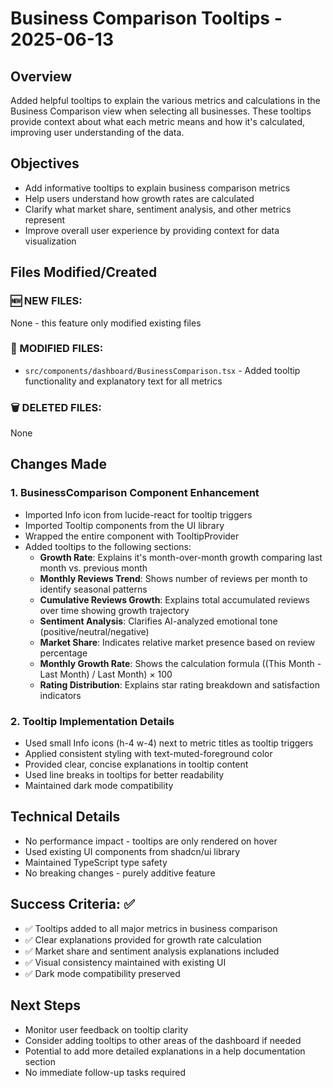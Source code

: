 # Business Comparison Tooltips - 2025-06-13

## Overview
Added helpful tooltips to explain the various metrics and calculations in the Business Comparison view when selecting all businesses. These tooltips provide context about what each metric means and how it's calculated, improving user understanding of the data.

## Objectives
- Add informative tooltips to explain business comparison metrics
- Help users understand how growth rates are calculated
- Clarify what market share, sentiment analysis, and other metrics represent
- Improve overall user experience by providing context for data visualization

## Files Modified/Created

### 🆕 NEW FILES:
None - this feature only modified existing files

### 🔄 MODIFIED FILES:
- `src/components/dashboard/BusinessComparison.tsx` - Added tooltip functionality and explanatory text for all metrics

### 🗑️ DELETED FILES:
None

## Changes Made

### 1. BusinessComparison Component Enhancement
- Imported Info icon from lucide-react for tooltip triggers
- Imported Tooltip components from the UI library
- Wrapped the entire component with TooltipProvider
- Added tooltips to the following sections:
  - **Growth Rate**: Explains it's month-over-month growth comparing last month vs. previous month
  - **Monthly Reviews Trend**: Shows number of reviews per month to identify seasonal patterns
  - **Cumulative Reviews Growth**: Explains total accumulated reviews over time showing growth trajectory
  - **Sentiment Analysis**: Clarifies AI-analyzed emotional tone (positive/neutral/negative)
  - **Market Share**: Indicates relative market presence based on review percentage
  - **Monthly Growth Rate**: Shows the calculation formula ((This Month - Last Month) / Last Month) × 100
  - **Rating Distribution**: Explains star rating breakdown and satisfaction indicators

### 2. Tooltip Implementation Details
- Used small Info icons (h-4 w-4) next to metric titles as tooltip triggers
- Applied consistent styling with text-muted-foreground color
- Provided clear, concise explanations in tooltip content
- Used line breaks in tooltips for better readability
- Maintained dark mode compatibility

## Technical Details
- No performance impact - tooltips are only rendered on hover
- Used existing UI components from shadcn/ui library
- Maintained TypeScript type safety
- No breaking changes - purely additive feature

## Success Criteria: ✅
- ✅ Tooltips added to all major metrics in business comparison
- ✅ Clear explanations provided for growth rate calculation
- ✅ Market share and sentiment analysis explanations included
- ✅ Visual consistency maintained with existing UI
- ✅ Dark mode compatibility preserved

## Next Steps
- Monitor user feedback on tooltip clarity
- Consider adding tooltips to other areas of the dashboard if needed
- Potential to add more detailed explanations in a help documentation section
- No immediate follow-up tasks required

